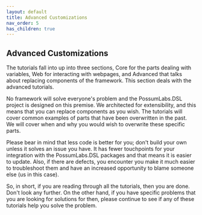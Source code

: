 ```yaml
---
layout: default
title: Advanced Customizations
nav_order: 5
has_children: true
---
```


## Advanced Customizations

The tutorials fall into up into three sections, Core for the parts dealing with variables, Web for interacting with webpages, and Advanced that talks about replacing components of the framework. This section deals with the advanced tutorials.

No framework will solve everyone's problem and the PossumLabs.DSL project is designed on this premise. We architected for extensibility, and this means that you can replace components as you wish. The tutorials will cover common examples of parts that have been overwritten in the past. We will cover when and why you would wish to overwrite these specific parts. 

Please bear in mind that less code is better for you; don't build your own unless it solves an issue you have. It has fewer touchpoints for your integration with the PossumLabs.DSL packages and that means it is easier to update. Also, if there are defects, you encounter you make it much easier to troubleshoot them and have an increased opportunity to blame someone else (us in this case).  

So, in short, if you are reading through all the tutorials, then you are done. Don't look any further. On the other hand, if you have specific problems that you are looking for solutions for then, please continue to see if any of these tutorials help you solve the problem.